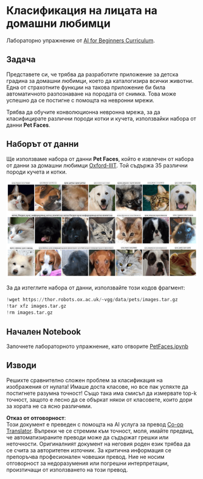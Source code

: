<!--
CO_OP_TRANSLATOR_METADATA:
{
  "original_hash": "f3d2cee9cb3c52160419e560c57a690e",
  "translation_date": "2025-08-25T22:58:28+00:00",
  "source_file": "lessons/4-ComputerVision/07-ConvNets/lab/README.md",
  "language_code": "bg"
}
-->
# Класификация на лицата на домашни любимци

Лабораторно упражнение от [AI for Beginners Curriculum](https://github.com/microsoft/ai-for-beginners).

## Задача

Представете си, че трябва да разработите приложение за детска градина за домашни любимци, което да каталогизира всички животни. Една от страхотните функции на такова приложение би била автоматичното разпознаване на породата от снимка. Това може успешно да се постигне с помощта на невронни мрежи.

Трябва да обучите конволюционна невронна мрежа, за да класифицирате различни породи котки и кучета, използвайки набора от данни **Pet Faces**.

## Наборът от данни

Ще използваме набора от данни **Pet Faces**, който е извлечен от набора от данни за домашни любимци [Oxford-IIIT](https://www.robots.ox.ac.uk/~vgg/data/pets/). Той съдържа 35 различни породи кучета и котки.

![Наборът от данни, с който ще работим](../../../../../../translated_images/data.50b2a9d5484bdbf0f52f5765b381cec9efe2bd296a98f007f90bedb6ac67f2a8.bg.png)

За да изтеглите набора от данни, използвайте този кодов фрагмент:

```python
!wget https://thor.robots.ox.ac.uk/~vgg/data/pets/images.tar.gz
!tar xfz images.tar.gz
!rm images.tar.gz
```

## Начален Notebook

Започнете лабораторното упражнение, като отворите [PetFaces.ipynb](../../../../../../lessons/4-ComputerVision/07-ConvNets/lab/PetFaces.ipynb)

## Изводи

Решихте сравнително сложен проблем за класификация на изображения от нулата! Имаше доста класове, но все пак успяхте да постигнете разумна точност! Също така има смисъл да измервате top-k точност, защото е лесно да се объркат някои от класовете, които дори за хората не са ясно различими.

**Отказ от отговорност**:  
Този документ е преведен с помощта на AI услуга за превод [Co-op Translator](https://github.com/Azure/co-op-translator). Въпреки че се стремим към точност, моля, имайте предвид, че автоматизираните преводи може да съдържат грешки или неточности. Оригиналният документ на неговия роден език трябва да се счита за авторитетен източник. За критична информация се препоръчва професионален човешки превод. Ние не носим отговорност за недоразумения или погрешни интерпретации, произтичащи от използването на този превод.